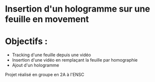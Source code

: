 # Insertion d'un hologramme sur une feuille en movement

# Objectifs :
- Tracking d'une feuille depuis une vidéo
- Insertion d'une vidéo en remplaçant la feuille par homographie
- Ajout d'un hologramme 

Projet réalisé en groupe en 2A à l'ENSC

